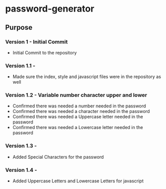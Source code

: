 # password-generator

## Purpose

### Version 1 - Initial Commit
* Initial Commit to the repository

### Version 1.1 - 
* Made sure the index, style and javascript files were in the repository as well

### Version 1.2 - Variable number character upper and lower

* Confirmed there was needed a number needed in the password
* Confirmed there was needed a character needed in the password
* Confirmed there was needed a Uppercase letter needed in the password
* Confirmed there was needed a Lowercase letter needed in the password

### Version 1.3 - 
* Added Special Characters for the password

### Version 1.4 -
* Added Uppercase Letters and Lowercase Letters for javascript
